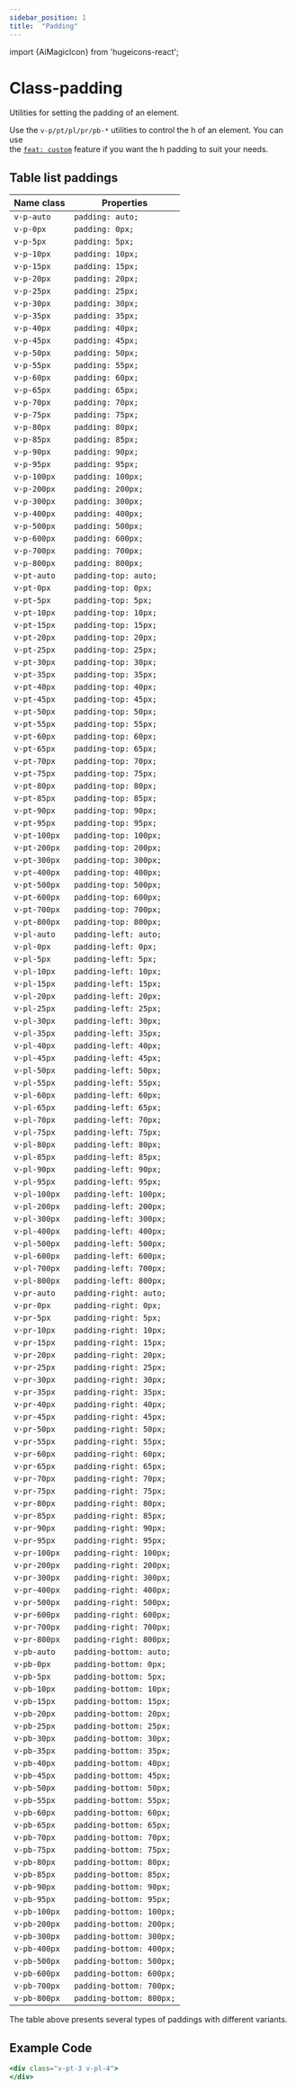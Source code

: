 ```yaml
---
sidebar_position: 1
title:  "Padding"
---
```


import {AiMagicIcon} from 'hugeicons-react';

# Class-padding <AiMagicIcon className='icon' />

Utilities for setting the padding of an element.

Use the `v-p/pt/pl/pr/pb-*` utilities to control the h of an element.
You can use <br /> the [`feat: custom`](/docs/Core-Features/V-custom.md) feature if you want the h padding to suit your needs.

## Table list paddings

| Name class   | Properties   |
|------------------|------------------|
| `v-p-auto`       | `padding: auto;`  |
| `v-p-0px`        | `padding: 0px;`   |
| `v-p-5px`        | `padding: 5px;`   |
| `v-p-10px`       | `padding: 10px;`  |
| `v-p-15px`       | `padding: 15px;`  |
| `v-p-20px`       | `padding: 20px;`  |
| `v-p-25px`       | `padding: 25px;`  |
| `v-p-30px`       | `padding: 30px;`  |
| `v-p-35px`       | `padding: 35px;`  |
| `v-p-40px`       | `padding: 40px;`  |
| `v-p-45px`       | `padding: 45px;`  |
| `v-p-50px`       | `padding: 50px;`  |
| `v-p-55px`       | `padding: 55px;`  |
| `v-p-60px`       | `padding: 60px;`  |
| `v-p-65px`       | `padding: 65px;`  |
| `v-p-70px`       | `padding: 70px;`  |
| `v-p-75px`       | `padding: 75px;`  |
| `v-p-80px`       | `padding: 80px;`  |
| `v-p-85px`       | `padding: 85px;`  |
| `v-p-90px`       | `padding: 90px;`  |
| `v-p-95px`       | `padding: 95px;`  |
| `v-p-100px`      | `padding: 100px;` |
| `v-p-200px`      | `padding: 200px;` |
| `v-p-300px`      | `padding: 300px;` |
| `v-p-400px`      | `padding: 400px;` |
| `v-p-500px`      | `padding: 500px;` |
| `v-p-600px`      | `padding: 600px;` |
| `v-p-700px`      | `padding: 700px;` |
| `v-p-800px`      | `padding: 800px;` |
| `v-pt-auto`      | `padding-top: auto;` |
| `v-pt-0px`       | `padding-top: 0px;` |
| `v-pt-5px`       | `padding-top: 5px;` |
| `v-pt-10px`      | `padding-top: 10px;` |
| `v-pt-15px`      | `padding-top: 15px;` |
| `v-pt-20px`      | `padding-top: 20px;` |
| `v-pt-25px`      | `padding-top: 25px;` |
| `v-pt-30px`      | `padding-top: 30px;` |
| `v-pt-35px`      | `padding-top: 35px;` |
| `v-pt-40px`      | `padding-top: 40px;` |
| `v-pt-45px`      | `padding-top: 45px;` |
| `v-pt-50px`      | `padding-top: 50px;` |
| `v-pt-55px`      | `padding-top: 55px;` |
| `v-pt-60px`      | `padding-top: 60px;` |
| `v-pt-65px`      | `padding-top: 65px;` |
| `v-pt-70px`      | `padding-top: 70px;` |
| `v-pt-75px`      | `padding-top: 75px;` |
| `v-pt-80px`      | `padding-top: 80px;` |
| `v-pt-85px`      | `padding-top: 85px;` |
| `v-pt-90px`      | `padding-top: 90px;` |
| `v-pt-95px`      | `padding-top: 95px;` |
| `v-pt-100px`     | `padding-top: 100px;` |
| `v-pt-200px`     | `padding-top: 200px;` |
| `v-pt-300px`     | `padding-top: 300px;` |
| `v-pt-400px`     | `padding-top: 400px;` |
| `v-pt-500px`     | `padding-top: 500px;` |
| `v-pt-600px`     | `padding-top: 600px;` |
| `v-pt-700px`     | `padding-top: 700px;` |
| `v-pt-800px`     | `padding-top: 800px;` |
| `v-pl-auto`      | `padding-left: auto;` |
| `v-pl-0px`       | `padding-left: 0px;` |
| `v-pl-5px`       | `padding-left: 5px;` |
| `v-pl-10px`      | `padding-left: 10px;` |
| `v-pl-15px`      | `padding-left: 15px;` |
| `v-pl-20px`      | `padding-left: 20px;` |
| `v-pl-25px`      | `padding-left: 25px;` |
| `v-pl-30px`      | `padding-left: 30px;` |
| `v-pl-35px`      | `padding-left: 35px;` |
| `v-pl-40px`      | `padding-left: 40px;` |
| `v-pl-45px`      | `padding-left: 45px;` |
| `v-pl-50px`      | `padding-left: 50px;` |
| `v-pl-55px`      | `padding-left: 55px;` |
| `v-pl-60px`      | `padding-left: 60px;` |
| `v-pl-65px`      | `padding-left: 65px;` |
| `v-pl-70px`      | `padding-left: 70px;` |
| `v-pl-75px`      | `padding-left: 75px;` |
| `v-pl-80px`      | `padding-left: 80px;` |
| `v-pl-85px`      | `padding-left: 85px;` |
| `v-pl-90px`      | `padding-left: 90px;` |
| `v-pl-95px`      | `padding-left: 95px;` |
| `v-pl-100px`     | `padding-left: 100px;` |
| `v-pl-200px`     | `padding-left: 200px;` |
| `v-pl-300px`     | `padding-left: 300px;` |
| `v-pl-400px`     | `padding-left: 400px;` |
| `v-pl-500px`     | `padding-left: 500px;` |
| `v-pl-600px`     | `padding-left: 600px;` |
| `v-pl-700px`     | `padding-left: 700px;` |
| `v-pl-800px`     | `padding-left: 800px;` |
| `v-pr-auto`      | `padding-right: auto;` |
| `v-pr-0px`       | `padding-right: 0px;` |
| `v-pr-5px`       | `padding-right: 5px;` |
| `v-pr-10px`      | `padding-right: 10px;` |
| `v-pr-15px`      | `padding-right: 15px;` |
| `v-pr-20px`      | `padding-right: 20px;` |
| `v-pr-25px`      | `padding-right: 25px;` |
| `v-pr-30px`      | `padding-right: 30px;` |
| `v-pr-35px`      | `padding-right: 35px;` |
| `v-pr-40px`      | `padding-right: 40px;` |
| `v-pr-45px`      | `padding-right: 45px;` |
| `v-pr-50px`      | `padding-right: 50px;` |
| `v-pr-55px`      | `padding-right: 55px;` |
| `v-pr-60px`      | `padding-right: 60px;` |
| `v-pr-65px`      | `padding-right: 65px;` |
| `v-pr-70px`      | `padding-right: 70px;` |
| `v-pr-75px`      | `padding-right: 75px;` |
| `v-pr-80px`      | `padding-right: 80px;` |
| `v-pr-85px`      | `padding-right: 85px;` |
| `v-pr-90px`      | `padding-right: 90px;` |
| `v-pr-95px`      | `padding-right: 95px;` |
| `v-pr-100px`     | `padding-right: 100px;` |
| `v-pr-200px`     | `padding-right: 200px;` |
| `v-pr-300px`     | `padding-right: 300px;` |
| `v-pr-400px`     | `padding-right: 400px;` |
| `v-pr-500px`     | `padding-right: 500px;` |
| `v-pr-600px`     | `padding-right: 600px;` |
| `v-pr-700px`     | `padding-right: 700px;` |
| `v-pr-800px`     | `padding-right: 800px;` |
| `v-pb-auto`      | `padding-bottom: auto;` |
| `v-pb-0px`       | `padding-bottom: 0px;` |
| `v-pb-5px`       | `padding-bottom: 5px;` |
| `v-pb-10px`      | `padding-bottom: 10px;` |
| `v-pb-15px`      | `padding-bottom: 15px;` |
| `v-pb-20px`      | `padding-bottom: 20px;` |
| `v-pb-25px`      | `padding-bottom: 25px;` |
| `v-pb-30px`      | `padding-bottom: 30px;` |
| `v-pb-35px`      | `padding-bottom: 35px;` |
| `v-pb-40px`      | `padding-bottom: 40px;` |
| `v-pb-45px`      | `padding-bottom: 45px;` |
| `v-pb-50px`      | `padding-bottom: 50px;` |
| `v-pb-55px`      | `padding-bottom: 55px;` |
| `v-pb-60px`      | `padding-bottom: 60px;` |
| `v-pb-65px`      | `padding-bottom: 65px;` |
| `v-pb-70px`      | `padding-bottom: 70px;` |
| `v-pb-75px`      | `padding-bottom: 75px;` |
| `v-pb-80px`      | `padding-bottom: 80px;` |
| `v-pb-85px`      | `padding-bottom: 85px;` |
| `v-pb-90px`      | `padding-bottom: 90px;` |
| `v-pb-95px`      | `padding-bottom: 95px;` |
| `v-pb-100px`     | `padding-bottom: 100px;` |
| `v-pb-200px`     | `padding-bottom: 200px;` |
| `v-pb-300px`     | `padding-bottom: 300px;` |
| `v-pb-400px`     | `padding-bottom: 400px;` |
| `v-pb-500px`     | `padding-bottom: 500px;` |
| `v-pb-600px`     | `padding-bottom: 600px;` |
| `v-pb-700px`     | `padding-bottom: 700px;` |
| `v-pb-800px`     | `padding-bottom: 800px;` |

The table above presents several types of paddings with different variants.

## Example Code
``` jsx title="h.html"	
<div class="v-pt-3 v-pl-4">
</div>
```